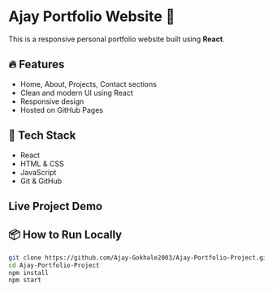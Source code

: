 # Ajay Portfolio Website 🎨

This is a responsive personal portfolio website built using **React**.

## 🔥 Features

- Home, About, Projects, Contact sections
- Clean and modern UI using React
- Responsive design 
- Hosted on GitHub Pages

## 🚀 Tech Stack

- React
- HTML & CSS
- JavaScript
- Git & GitHub
## Live Project Demo

## 📦 How to Run Locally

```bash
git clone https://github.com/Ajay-Gokhale2003/Ajay-Portfolio-Project.git
cd Ajay-Portfolio-Project
npm install
npm start
